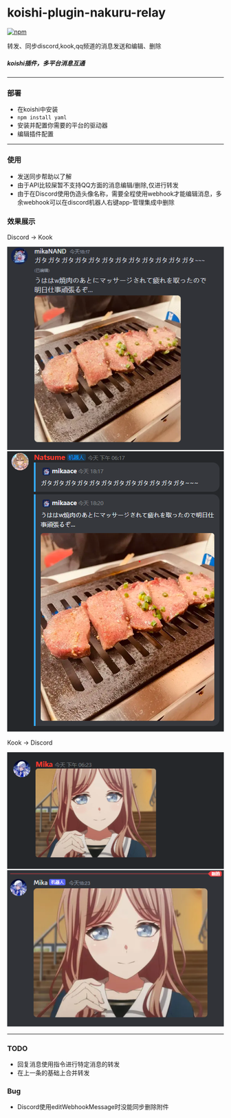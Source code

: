 # koishi-plugin-nakuru-relay

[![npm](https://img.shields.io/npm/v/koishi-plugin-nakuru-relay?style=flat-square)](https://www.npmjs.com/package/koishi-plugin-nakuru-relay)

转发、同步discord,kook,qq频道的消息发送和编辑、删除

##### koishi插件，多平台消息互通
***
### 部署
+ 在koishi中安装
+ `npm install yaml`
+ 安装并配置你需要的平台的驱动器
+ 编辑插件配置
***
### 使用
+ 发送同步帮助以了解
+ 由于API比较屎暂不支持QQ方面的消息编辑/删除,仅进行转发
+ 由于在Discord使用伪造头像名称，需要全程使用webhook才能编辑消息，多余webhook可以在discord机器人右键app-管理集成中删除
### 效果展示
Discord -> Kook

![图片描述](./assets/屏幕截图%202023-12-18%20182124.png)
![图片描述](./assets/屏幕截图%202023-12-18%20182139.png)

Kook -> Discord

![图片描述](./assets/屏幕截图%202023-12-18%20182339.png)
![图片描述](./assets/屏幕截图%202023-12-18%20182356.png)
***
### TODO
+ 回复消息使用指令进行特定消息的转发
+ 在上一条的基础上合并转发
### Bug
+ Discord使用editWebhookMessage时没能同步删除附件
